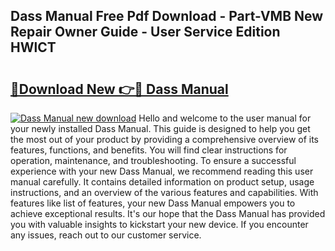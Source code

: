 ## Dass Manual Free Pdf Download - Part-VMB New Repair Owner Guide - User Service Edition HWlCT

# <h2><a href="http://bc25217.oget.top/?id=Dass+Manual">🔗Download New 👉🔴 Dass Manual</a></h2>

[![Dass Manual new download](https://i.imgur.com/5g1atiW.png)](http://bc25217.oget.top/?id=Dass+Manual)
Hello and welcome to the user manual for your newly installed Dass Manual. This guide is designed to help you get the most out of your product by providing a comprehensive overview of its features, functions, and benefits. You will find clear instructions for operation, maintenance, and troubleshooting. To ensure a successful experience with your new Dass Manual, we recommend reading this user manual carefully. It contains detailed information on product setup, usage instructions, and an overview of the various features and capabilities. With features like list of features, your new Dass Manual empowers you to achieve exceptional results. It's our hope that the Dass Manual has provided you with valuable insights to kickstart your new device. If you encounter any issues, reach out to our customer service.
